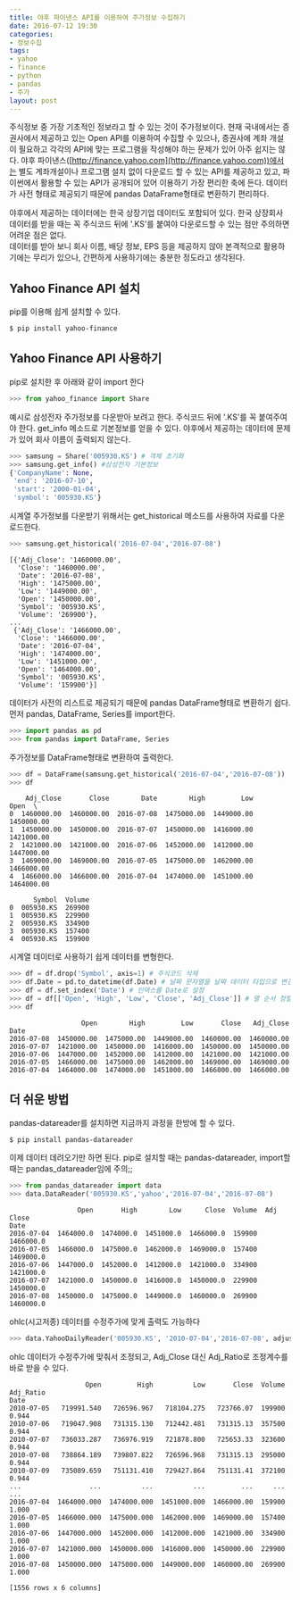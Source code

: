 ```yaml
---
title: 야후 파이낸스 API를 이용하여 주가정보 수집하기
date: 2016-07-12 19:30
categories:
- 정보수집
tags:
- yahoo
- finance
- python
- pandas
- 주가
layout: post
---
```


주식정보 중 가장 기초적인 정보라고 할 수 있는 것이 주가정보이다. 현재 국내에서는 증권사에서 제공하고 있는 Open API를 이용하여 수집할 수 있으나, 증권사에 계좌 개설이 필요하고 각각의 API에 맞는 프로그램을 작성해야 하는 문제가 있어 아주 쉽지는 않다. 야후 파이낸스([http://finance.yahoo.com](http://finance.yahoo.com))에서는 별도 계좌개설이나 프로그램 설치 없이 다운로드 할 수 있는 API를 제공하고 있고, 파이썬에서 활용할 수 있는 API가 공개되어 있어 이용하기 가장 편리한 축에 든다. 데이터가 사전 형태로 제공되기 때문에 pandas DataFrame형태로 변환하기 편리하다.

야후에서 제공하는 데이터에는 한국 상장기업 데이터도 포함되어 있다. 한국 상장회사 데이터를 받을 때는 꼭 주식코드 뒤에 '.KS'를 붙여야 다운로드할 수 있는 점만 주의하면 어려운 점은 없다.  
데이터를 받아 보니 회사 이름, 배당 정보, EPS 등을 제공하지 않아 본격적으로 활용하기에는 무리가 있으나, 간편하게 사용하기에는 충분한 정도라고 생각된다.

## Yahoo Finance API 설치

pip를 이용해 쉽게 설치할 수 있다.

```bash
$ pip install yahoo-finance
```

## Yahoo Finance API 사용하기

pip로 설치한 후 아래와 같이 import 한다

```python
>>> from yahoo_finance import Share
```

예시로 삼성전자 주가정보를 다운받아 보려고 한다. 주식코드 뒤에 '.KS'를 꼭 붙여주여야 한다. get_info 메소드로 기본정보를 얻을 수 있다. 야후에서 제공하는 데이터에 문제가 있어 회사 이름이 출력되지 않는다.

```python
>>> samsung = Share('005930.KS') # 객체 초기화
>>> samsung.get_info() #삼성전자 기본정보
{'CompanyName': None,
 'end': '2016-07-10',
 'start': '2000-01-04',
 'symbol': '005930.KS'}
```


시계열 주가정보를 다운받기 위해서는 get_historical 메소드를 사용하여 자료를 다운로드한다.  

```python
>>> samsung.get_historical('2016-07-04','2016-07-08')
```
```
[{'Adj_Close': '1460000.00',
  'Close': '1460000.00',
  'Date': '2016-07-08',
  'High': '1475000.00',
  'Low': '1449000.00',
  'Open': '1450000.00',
  'Symbol': '005930.KS',
  'Volume': '269900'},
...
 {'Adj_Close': '1466000.00',
  'Close': '1466000.00',
  'Date': '2016-07-04',
  'High': '1474000.00',
  'Low': '1451000.00',
  'Open': '1464000.00',
  'Symbol': '005930.KS',
  'Volume': '159900'}]
```

데이터가 사전의 리스트로 제공되기 때문에 pandas DataFrame형태로 변환하기 쉽다. 먼저 pandas, DataFrame, Series를 import한다.

```python
>>> import pandas as pd
>>> from pandas import DataFrame, Series
```

주가정보를 DataFrame형태로 변환하여 출력한다.

```python
>>> df = DataFrame(samsung.get_historical('2016-07-04','2016-07-08'))
>>> df
```
```
    Adj_Close       Close        Date        High         Low        Open  \
0  1460000.00  1460000.00  2016-07-08  1475000.00  1449000.00  1450000.00   
1  1450000.00  1450000.00  2016-07-07  1450000.00  1416000.00  1421000.00   
2  1421000.00  1421000.00  2016-07-06  1452000.00  1412000.00  1447000.00   
3  1469000.00  1469000.00  2016-07-05  1475000.00  1462000.00  1466000.00   
4  1466000.00  1466000.00  2016-07-04  1474000.00  1451000.00  1464000.00   

      Symbol  Volume  
0  005930.KS  269900  
1  005930.KS  229900  
2  005930.KS  334900  
3  005930.KS  157400  
4  005930.KS  159900  
```

시계열 데이터로 사용하기 쉽게 데이터를 변형한다.

```python
>>> df = df.drop('Symbol', axis=1) # 주식코드 삭제
>>> df.Date = pd.to_datetime(df.Date) # 날짜 문자열을 날짜 데이터 타입으로 변경
>>> df = df.set_index('Date') # 인덱스를 Date로 설정
>>> df = df[['Open', 'High', 'Low', 'Close', 'Adj_Close']] # 열 순서 정렬
>>> df
```
```
                  Open        High         Low       Close   Adj_Close
Date                                                                  
2016-07-08  1450000.00  1475000.00  1449000.00  1460000.00  1460000.00
2016-07-07  1421000.00  1450000.00  1416000.00  1450000.00  1450000.00
2016-07-06  1447000.00  1452000.00  1412000.00  1421000.00  1421000.00
2016-07-05  1466000.00  1475000.00  1462000.00  1469000.00  1469000.00
2016-07-04  1464000.00  1474000.00  1451000.00  1466000.00  1466000.00
```

## 더 쉬운 방법
pandas-datareader를 설치하면 지금까지 과정을 한방에 할 수 있다.
```bash
$ pip install pandas-datareader
```
이제 데이터 데려오기만 하면 된다. pip로 설치할 때는 pandas-datareader, import할 때는 pandas_datareader임에 주의;;

```python
>>> from pandas_datareader import data
>>> data.DataReader('005930.KS','yahoo','2016-07-04','2016-07-08')
```
```
                 Open       High        Low      Close  Volume  Adj Close
Date                                                                     
2016-07-04  1464000.0  1474000.0  1451000.0  1466000.0  159900  1466000.0
2016-07-05  1466000.0  1475000.0  1462000.0  1469000.0  157400  1469000.0
2016-07-06  1447000.0  1452000.0  1412000.0  1421000.0  334900  1421000.0
2016-07-07  1421000.0  1450000.0  1416000.0  1450000.0  229900  1450000.0
2016-07-08  1450000.0  1475000.0  1449000.0  1460000.0  269900  1460000.0
```

ohlc(시고저종) 데이터를 수정주가에 맞게 출력도 가능하다

```python
>>> data.YahooDailyReader('005930.KS', '2010-07-04','2016-07-08', adjust_price=True).read()
```

ohlc 데이터가 수정주가에 맞춰서 조정되고, Adj\_Close 대신 Adj\_Ratio로 조정계수를 바로 받을 수 있다. 

```
                   Open         High          Low       Close  Volume  Adj_Ratio
Date                                                                            
2010-07-05   719991.540   726596.967   718104.275   723766.07  199900      0.944
2010-07-06   719047.908   731315.130   712442.481   731315.13  357500      0.944
2010-07-07   736033.287   736976.919   721878.800   725653.33  323600      0.944
2010-07-08   738864.189   739807.822   726596.968   731315.13  295000      0.944
2010-07-09   735089.659   751131.410   729427.864   751131.41  372100      0.944
...                 ...          ...          ...         ...     ...        ...
2016-07-04  1464000.000  1474000.000  1451000.000  1466000.00  159900      1.000
2016-07-05  1466000.000  1475000.000  1462000.000  1469000.00  157400      1.000
2016-07-06  1447000.000  1452000.000  1412000.000  1421000.00  334900      1.000
2016-07-07  1421000.000  1450000.000  1416000.000  1450000.00  229900      1.000
2016-07-08  1450000.000  1475000.000  1449000.000  1460000.00  269900      1.000

[1556 rows x 6 columns]
```

